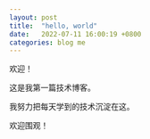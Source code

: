 ```yaml
---
layout: post
title:  "hello, world"
date:   2022-07-11 16:00:19 +0800
categories: blog me
---
```

欢迎！

这是我第一篇技术博客。

我努力把每天学到的技术沉淀在这。

欢迎围观！
